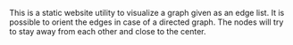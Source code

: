 This is a static website utility to visualize a graph given as an edge list.
It is possible to orient the edges in case of a directed graph.
The nodes will try to stay away from each other and close to the center.
